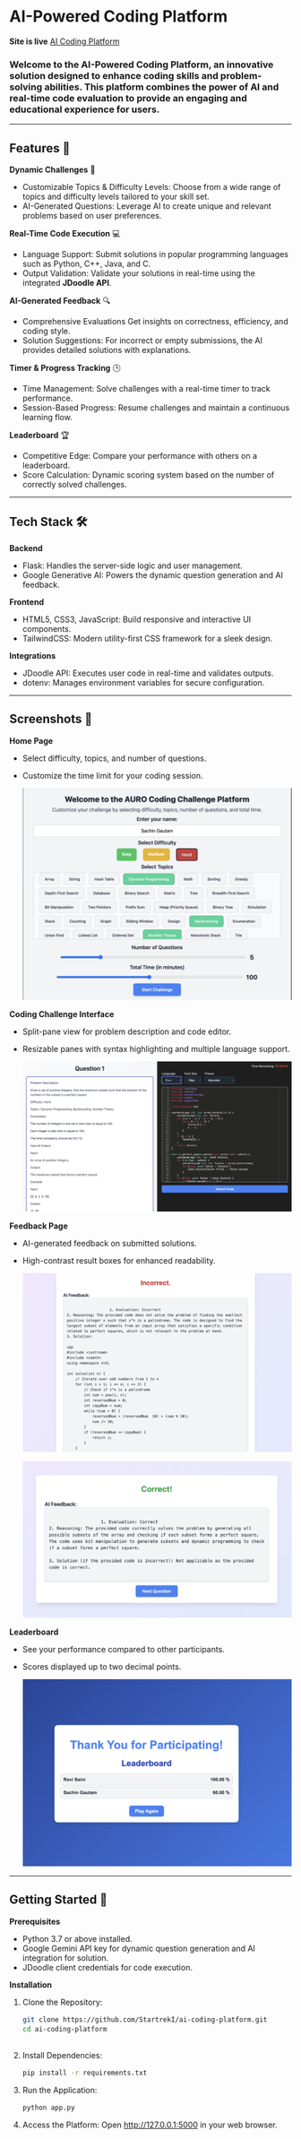 # AI-Powered Coding Platform
**Site is live**  [AI Coding Platform]([https://verseanime.netlify.app/](https://ai-coding-platform.onrender.com)])

### Welcome to the AI-Powered Coding Platform, an innovative solution designed to enhance coding skills and problem-solving abilities. This platform combines the power of AI and real-time code evaluation to provide an engaging and educational experience for users.

 
---

## Features 🚀

  **Dynamic Challenges** 🎯
   - Customizable Topics & Difficulty Levels: Choose from a wide range of topics and difficulty levels tailored to your skill set.
   - AI-Generated Questions: Leverage AI to create unique and relevant problems based on user preferences.

  **Real-Time Code Execution** 💻 
   - Language Support: Submit solutions in popular programming languages such as Python, C++, Java, and C.
   - Output Validation: Validate your solutions in real-time using the integrated **JDoodle API**.

  **AI-Generated Feedback** 🔍 
   - Comprehensive Evaluations Get insights on correctness, efficiency, and coding style.
   - Solution Suggestions: For incorrect or empty submissions, the AI provides detailed solutions with explanations.

  **Timer & Progress Tracking** 🕒 
   - Time Management: Solve challenges with a real-time timer to track performance.
   - Session-Based Progress: Resume challenges and maintain a continuous learning flow.

  **Leaderboard** 🏆 
   - Competitive Edge: Compare your performance with others on a leaderboard.
   - Score Calculation: Dynamic scoring system based on the number of correctly solved challenges.

---

## Tech Stack 🛠 
**Backend**
- Flask: Handles the server-side logic and user management.
- Google Generative AI: Powers the dynamic question generation and AI feedback.

**Frontend**
- HTML5, CSS3, JavaScript: Build responsive and interactive UI components.
- TailwindCSS: Modern utility-first CSS framework for a sleek design.

**Integrations**
- JDoodle API: Executes user code in real-time and validates outputs.
- dotenv: Manages environment variables for secure configuration.

---

## Screenshots 🎨 
  **Home Page**
- Select difficulty, topics, and number of questions.
- Customize the time limit for your coding session.
  
   ![main](./webiste_images/main.png)

 **Coding Challenge Interface**
- Split-pane view for problem description and code editor.
- Resizable panes with syntax highlighting and multiple language support.

   ![interface](./webiste_images/interface.png)

 **Feedback Page**
- AI-generated feedback on submitted solutions.
- High-contrast result boxes for enhanced readability.

  ![help](./webiste_images/help.png)

  
  ![review](./webiste_images/review.png)
   

 **Leaderboard**
- See your performance compared to other participants.
- Scores displayed up to two decimal points.

   ![leaderboard](./webiste_images/leaderboard.png)

---

## Getting Started 🚀 

  **Prerequisites**
- Python 3.7 or above installed.
- Google Gemini API key for dynamic question generation and AI integration for solution.
- JDoodle client credentials for code execution.

 **Installation**

1. Clone the Repository:
   ```bash
   git clone https://github.com/StartrekI/ai-coding-platform.git
   cd ai-coding-platform
  
2. Install Dependencies:
   ```bash
   pip install -r requirements.txt
   
3. Run the Application:
   ```bash
   python app.py
   
4. Access the Platform: Open http://127.0.0.1:5000 in your web browser.


  
